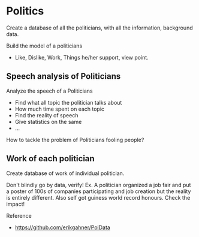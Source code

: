 # Politics

Create a database of all the politicians, with all the information, background data.

Build the model of a politicians
- Like, Dislike, Work, Things he/her support, view point.

## Speech analysis of Politicians 

Analyze the speech of a Politicians 

- Find what all topic the politician talks about
- How much time spent on each topic
- Find the reality of speech 
- Give statistics on the same
- ...

How to tackle the problem of Politicians fooling people?

## Work of each politician 

Create database of work of individual politician.

Don't blindly go by data, verify!
Ex. A politician organized a job fair and put a poster of 100s of companies participating and job creation but the reality is entirely different. Also self got guiness world record honours.
Check the impact!

Reference

- https://github.com/erikgahner/PolData